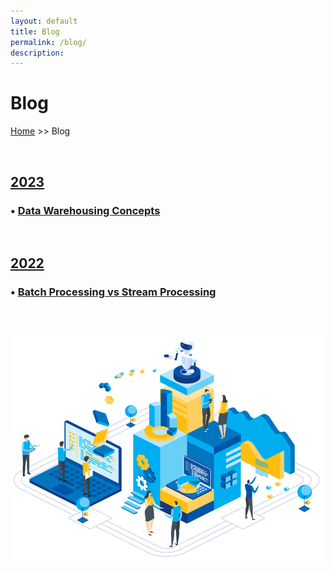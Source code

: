 ```yaml
---
layout: default
title: Blog
permalink: /blog/
description:
---
```

# Blog

[Home](../) >> Blog

<br>

<H2><u><b>2023</b></u></H2>
<!-- Example of using hardpath below: -->
<H3>• <a href="./2023/07/15/Data-Warehousing-Concepts">Data Warehousing Concepts</a></H3>

<br>

<H2><u><b>2022</b></u></H2>
<!-- Example of using hardpath below: -->
<H3>• <a href="./2022/11/19/Batch-Processing-vs-Stream-Processing">Batch Processing vs Stream Processing</a></H3>

<!-- Example of using permalink feature below: -->
<!-- <H3 style="margin-bottom:0;">• <a href="/blog/testing/">Testing</a></H3> -->

<br>

<br>

<img src="/blog/blog_page_image.png" alt="blog_page_image" width="500">